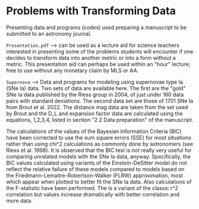 # Problems with Transforming Data

Presenting data and programs (codes) used preparing a manuscript to be submitted to an astronomy journal.

`Presentation.pdf` --> can be used as a lecture aid for science teachers interested in presenting some of the problems students will encounter if one decides to transform data into another metric or into a form without a metric. This presentation aid can perhaps be used within an "hour" lecture; free to use without any monetary claim by MLS or AA.

`Supernova` --> Data and programs for modeling using supernovae type Ia (SNe Ia) data. Two sets of data are available here. The first are the "gold" SNe Ia data published by the Riess group in 2004, of just under 160 data pairs with standard deviations. The second data set are those of 1701 SNe Ia from Brout et al. 2022. The distance mag data are taken from the set used by Brout and the D_L and expansion factor data are calculated using the equations, 1,2,3,4, listed in section "2.2 Data preparation" of the manuscript.

The calculations of the values of the Bayesian Information Criteria (BIC) have been corrected to use the sum square errors (SSE) for most situations rather than using chi^2 calculations as commonly done by astronomers (see Riess et al. 1998). It is observed that the BIC test is not really very useful for comparing unrelated models with the SNe Ia data, anyway. Specifically, the BIC values calculated using variants of the Einstein-DeSitter model do not reflect the relative failure of these models compared to models based on the Friedmann-Lemaitre-Robertson-Walker (FLRW) approximation, most which appear when plotted to better fit the SNe Ia data. Also calculations of the F-statistic have been performed. The is a variant of the classic r^2 correlation but values increase dramatically with better correlation and more data.
